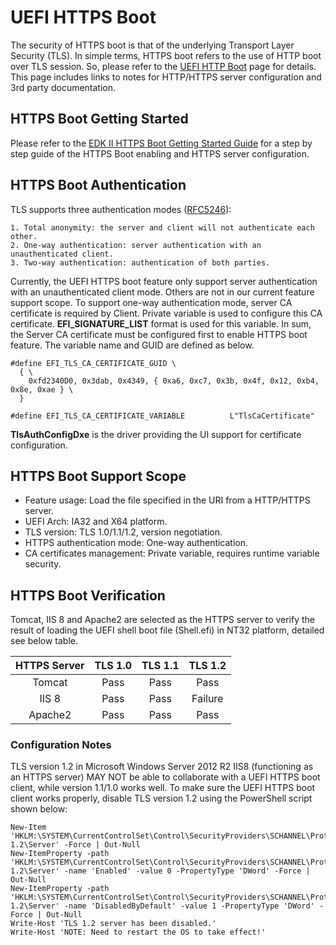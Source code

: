 # UEFI HTTPS Boot

The security of HTTPS boot is that of the underlying Transport Layer Security (TLS). In simple terms, HTTPS boot refers to the use of HTTP boot over TLS session. So, please refer to the [UEFI HTTP Boot](https://github.com/tianocore/tianocore.github.io/wiki/HTTP-Boot) page for details. This page includes links to notes for HTTP/HTTPS server configuration and 3rd party documentation.

## HTTPS Boot Getting Started

Please refer to the [EDK II HTTPS Boot Getting Started Guide](https://tianocore-docs.github.io/EDKIIHttpsBootGettingStartedGuide/draft/) for a step by step guide of the HTTPS Boot enabling and HTTPS server configuration.

## HTTPS Boot Authentication

TLS supports three authentication modes ([RFC5246](https://tools.ietf.org/html/rfc5246)):

```
1. Total anonymity: the server and client will not authenticate each other.
2. One-way authentication: server authentication with an unauthenticated client.
3. Two-way authentication: authentication of both parties.
```

Currently, the UEFI HTTPS boot feature only support server authentication with an unauthenticated client mode. Others are not in our current feature support scope. To support one-way authentication mode, server CA certificate is required by Client. Private variable is used to configure this CA certificate. **EFI_SIGNATURE_LIST** format is used for this variable. In sum, the Server CA certificate must be configured first to enable HTTPS boot feature. The variable name and GUID are defined as below.

```
#define EFI_TLS_CA_CERTIFICATE_GUID \
  { \
    0xfd2340D0, 0x3dab, 0x4349, { 0xa6, 0xc7, 0x3b, 0x4f, 0x12, 0xb4, 0x8e, 0xae } \
  }

#define EFI_TLS_CA_CERTIFICATE_VARIABLE          L"TlsCaCertificate"
```

**TlsAuthConfigDxe** is the driver providing the UI support for certificate configuration.

## HTTPS Boot Support Scope

* Feature usage: Load the file specified in the URI from a HTTP/HTTPS server.
* UEFI Arch: IA32 and X64 platform.
* TLS version: TLS 1.0/1.1/1.2, version negotiation.
* HTTPS authentication mode: One-way authentication.
* CA certificates management: Private variable, requires runtime variable security.

## HTTPS Boot Verification

Tomcat, IIS 8 and Apache2 are selected as the HTTPS server to verify the result of loading the UEFI shell boot file (Shell.efi) in NT32 platform, detailed see below table.

| HTTPS Server | TLS 1.0 | TLS 1.1 | TLS 1.2 |
|:------------:|:-------:|:-------:|:------:|
|Tomcat | Pass |Pass | Pass |
|IIS 8 | Pass | Pass | Failure |
|Apache2 | Pass | Pass | Pass |

### Configuration Notes

TLS version 1.2 in Microsoft Windows Server 2012 R2 IIS8 (functioning as an HTTPS server) MAY NOT be able to collaborate with a UEFI HTTPS boot client, while version 1.1/1.0 works well. To make sure the UEFI HTTPS boot client works properly, disable TLS version 1.2 using the PowerShell script shown below:

```
New-Item 'HKLM:\SYSTEM\CurrentControlSet\Control\SecurityProviders\SCHANNEL\Protocols\TLS 1.2\Server' -Force | Out-Null
New-ItemProperty -path 'HKLM:\SYSTEM\CurrentControlSet\Control\SecurityProviders\SCHANNEL\Protocols\TLS 1.2\Server' -name 'Enabled' -value 0 -PropertyType 'DWord' -Force | Out-Null
New-ItemProperty -path 'HKLM:\SYSTEM\CurrentControlSet\Control\SecurityProviders\SCHANNEL\Protocols\TLS 1.2\Server' -name 'DisabledByDefault' -value 1 -PropertyType 'DWord' -Force | Out-Null
Write-Host 'TLS 1.2 server has been disabled.'
Write-Host 'NOTE: Need to restart the OS to take effect!'
```
